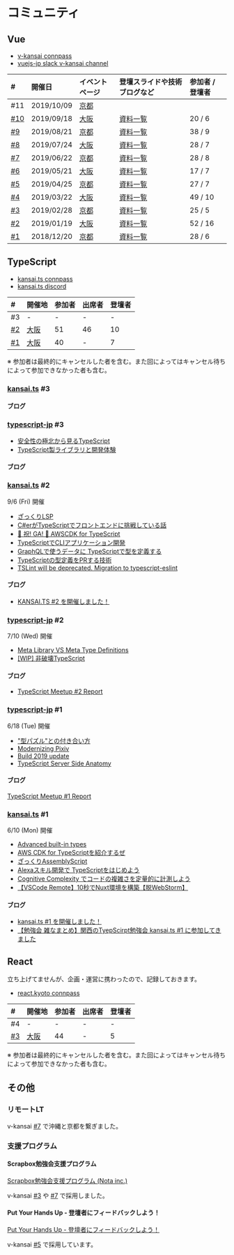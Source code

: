 # コミュニティ

## Vue

- [v-kansai connpass](https://vuekansai.connpass.com/)
- [vuejs-jp slack v-kansai channel](https://vuejs-jp.slack.com/)

| # | 開催日 | イベントページ | 登壇スライドや技術ブログなど | 参加者 / 登壇者 |
|:---|:---|:---|:---|:---|
| #11 | 2019/10/09 | [京都](https://vuekansai.connpass.com/event/144194/) | | |
| [#10](https://webneko.dev/posts/enter-the-v-kansai-10-in-osaka) | 2019/09/18 | [大阪](https://vuekansai.connpass.com/event/143861/) | [資料一覧](https://nekohack.github.io/v-kansai/event/#v-kansai-10) | 20 / 6 |
| [#9](https://webneko.dev/posts/enter-the-v-kansai-9-with-fjug-osaka) | 2019/08/21 | [京都](https://vuekansai.connpass.com/event/137411/) | [資料一覧](https://nekohack.github.io/v-kansai/event/#v-kansai-9) | 38 / 9 |
| [#8](https://webneko.dev/posts/enter-the-v-kansai-8-in-osaka) | 2019/07/24 | [大阪](https://vuekansai.connpass.com/event/136514/) | [資料一覧](https://nekohack.github.io/v-kansai/event/#v-kansai-8) | 28 / 7 |
| [#7](https://webneko.dev/posts/enter-the-v-kansai-7-in-kyoto) | 2019/06/22 | [京都](https://vuekansai.connpass.com/event/127057/) | [資料一覧](https://nekohack.github.io/v-kansai/event/#v-kansai-7) | 28 / 8 |
| [#6](https://webneko.dev/posts/enter-the-v-kansai-6-with-monaca-ug-osaka) | 2019/05/21 | [大阪](https://vuekansai.connpass.com/event/126754/) | [資料一覧](https://nekohack.github.io/v-kansai/event/#v-kansai-6) | 17 / 7 |
| [#5](https://webneko.dev/posts/enter-the-final-v-kansai-of-the-heisei-period) | 2019/04/25 | [京都](https://vuekansai.connpass.com/event/122664/) | [資料一覧](https://nekohack.github.io/v-kansai/event/#v-kansai-5) | 27 / 7 |
| [#4](https://webneko.dev/posts/enter-the-fourth-v-kansai-vue-js-nuxt-meetup-in-osaka) | 2019/03/22 | [大阪](https://vuekansai.connpass.com/event/121581/) | [資料一覧](https://nekohack.github.io/v-kansai/event/#v-kansai-4) | 49 / 10 |
| [#3](https://webneko.dev/posts/enter-the-third-v-kansai-vue-js-nuxt-meetup-in-kyoto) | 2019/02/28 | [京都](https://vuekansai.connpass.com/event/114795/) | [資料一覧](https://nekohack.github.io/v-kansai/event/#v-kansai-3) | 25 / 5 |
| [#2](https://webneko.dev/posts/enter-the-second-vue-js-nuxt-meetup-in-osaka) | 2019/01/19 | [大阪](https://vuekansai.connpass.com/event/112900/) | [資料一覧](https://nekohack.github.io/v-kansai/event/#v-kansai-2) | 52 / 16 |
| [#1](https://webneko.dev/posts/enter-the-first-vue-js-nuxt-meetup-in-kyoto) | 2018/12/20 | [京都](https://vuekansai.connpass.com/event/110542/) | [資料一覧](https://nekohack.github.io/v-kansai/event/#v-kansai-1) | 28 / 6 |

## TypeScript

- [kansai.ts connpass](https://kansaits.connpass.com/)
- [kansai.ts discord](https://discord.gg/AJPs2Uh)

| # | 開催地 | 参加者 | 出席者 | 登壇者 |
|:---|:---|:---|:---|:---|
| #3 | - | - | - | - |
| [#2](https://webneko.dev/posts/enter-the-kansai-ts-2-in-osaka) | [大阪](https://kansaits.connpass.com/event/131541/) | 51| 46 | 10 |
| [#1](https://webneko.dev/posts/enter-the-kansai-ts-1-in-osaka) | [大阪](https://kansaits.connpass.com/event/130120/) | 40 | - | 7 |

※ 参加者は最終的にキャンセルした者を含む。また回によってはキャンセル待ちによって参加できなかった者も含む。

### [kansai.ts](https://kansaits.connpass.com/) #3

#### ブログ

### [typescript-jp](https://typescript-jp.connpass.com/) #3

- [安全性の極北から見るTypeScript](https://speakerdeck.com/uhyo/an-quan-xing-falseji-bei-karajian-rutypescript)
- [TypeScript製ライブラリと開発体験](https://akito0107.github.io/slides/#slide=1)

#### ブログ

### [kansai.ts](https://kansaits.connpass.com/) #2

9/6 (Fri) 開催

- [ざっくりLSP](https://scrapbox.io/mrsekut-p/%E3%81%96%E3%81%A3%E3%81%8F%E3%82%8ALSP)
- [C#erがTypeScriptでフロントエンドに挑戦している話](https://speakerdeck.com/masui_masanori/c-number-ergatypescriptdehurontoendonitiao-zhan-siteiruhua)
- [🎉 祝! GA! 🎉 AWSCDK for TypeScript](https://docs.google.com/presentation/d/18vgUTXzcF6eofp3uLd-ZVmcaKsEYkTS-QjWQLXxCwBc/edit#slide=id.g5faa9da147_1_0)
- [TypeScriptでCLIアプリケーション開発](https://www.slideshare.net/ShutoSuzuki/typescriptcli)
- [GraphQLで使うデータに TypeScriptで型を定義する](https://speakerdeck.com/kamiyam/graphqldeshi-udetani-typescriptdexing-woding-yi-suru)
- [TypeScriptの型定義をPRする技術](https://speakerdeck.com/ypresto/typescriptfalsexing-ding-yi-woprsuruji-shu)
- [TSLint will be deprecated. Migration to typescript-eslint](https://speakerdeck.com/masashi/number-kansaits-2)

#### ブログ
- [KANSAI.TS #2 を開催しました！](https://webneko.dev/posts/enter-the-kansai-ts-2-in-osaka)

### [typescript-jp](https://typescript-jp.connpass.com/) #2

7/10 (Wed) 開催

- [Meta Library VS Meta Type Definitions](https://speakerdeck.com/takefumiyoshii/meta-library-vs-meta-type-definitions)
- [[WIP] 非破壊TypeScript](https://gist.github.com/mizchi/1b5c45b50ca0df3e78d9f7697c336ecc)

#### ブログ
- [TypeScript Meetup #2 Report](https://typescript-jp.dev/meetup-002-report/)

### [typescript-jp](https://typescript-jp.connpass.com/) #1

6/18 (Tue) 開催

- ["型パズル"との付き合い方](https://talks.leko.jp/type-puzzle-world/#0)
- [Modernizing Pixiv](https://docs.google.com/presentation/d/e/2PACX-1vQck4DKc3GBrfDU_LJYRwuBAaRBlFTgJD2_k523Ximoi5juNRIX6TrjRF5zR4A6xQ6czlBLudgu4qHO/pub?slide=id.p)
- [Build 2019 update](https://www.slideshare.net/KenichiroNakamura/typescript-meetup-1-build-2019-update)
- [TypeScript Server Side Anatomy](https://quramy.github.io/tsjp-resources/#slide=1)

#### ブログ
[TypeScript Meetup #1 Report](https://typescript-jp.dev/meetup-001-report/)

### [kansai.ts](https://kansaits.connpass.com/) #1

6/10 (Mon) 開催

- [Advanced built-in types](https://speakerdeck.com/masashi/number-kansaits-1/)
- [AWS CDK for TypeScriptを紹介するぜ](https://master.d1r9qwzhk27es2.amplifyapp.com/)
- [ざっくりAssemblyScript](https://scrapbox.io/mrsekut-p/%E3%81%96%E3%81%A3%E3%81%8F%E3%82%8AAssemblyScript)
- [Alexaスキル開発で TypeScriptをはじめよう](https://speakerdeck.com/hideokamoto/kansaits01)
- [Cognitive Complexity でコードの複雑さを定量的に計測しよう](https://www.slideshare.net/ShutoSuzuki/cognitive-complexity-149117241)
- [【VSCode Remote】10秒でNuxt環境を構築【脱WebStorm】](https://qiita.com/relu/items/defde8de8c4d21af662f)

#### ブログ
- [kansai.ts #1 を開催しました！](https://webneko.dev/posts/enter-the-kansai-ts-1-in-osaka)
- [【勉強会 雑なまとめ】関西のTyepScirpt勉強会 kansai.ts #1 に参加してきました](https://nkgr.hatenablog.com/entry/2019/06/10/213500)

## React

立ち上げてませんが、企画・運営に携わったので、記録しておきます。

- [react.kyoto connpass](https://react-kyoto.connpass.com/)

| # | 開催地 | 参加者 | 出席者 | 登壇者 |
|:---|:---|:---|:---|:---|
| #4 | - | - | - | - |
| [#3](https://webneko.dev/posts/enter-the-react-kyoto-v0-3-0) | [大阪](https://react-kyoto.connpass.com/event/137847/) | 44 | - | 5 |

※ 参加者は最終的にキャンセルした者を含む。また回によってはキャンセル待ちによって参加できなかった者も含む。

## その他

### リモートLT

v-kansai [#7](https://webneko.dev/posts/enter-the-v-kansai-7-in-kyoto) で沖縄と京都を繋ぎました。

### 支援プログラム

#### Scrapbox勉強会支援プログラム

[Scrapbox勉強会支援プログラム (Nota inc.)](https://scrapbox.io/study-group-support/)

v-kansai [#3](https://webneko.dev/posts/enter-the-third-v-kansai-vue-js-nuxt-meetup-in-kyoto) や [#7](https://webneko.dev/posts/enter-the-v-kansai-7-in-kyoto) で採用しました。

#### Put Your Hands Up - 登壇者にフィードバックしよう！

[Put Your Hands Up - 登壇者にフィードバックしよう！](https://pyhu.nkgr.app/)

v-kansai [#5](https://webneko.dev/posts/enter-the-final-v-kansai-of-the-heisei-period) で採用しています。
